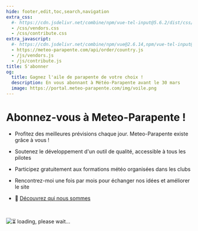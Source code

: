 ```yaml
---
hide: footer,edit,toc,search,navigation
extra_css:
  #- https://cdn.jsdelivr.net/combine/npm/vue-tel-input@5.6.2/dist/css/component.min.css,npm/vue-tel-input@5.6.2/dist/css/sprite.min.css
  - /css/vendors.css
  - /css/contribute.css
extra_javascript:
  #- https://cdn.jsdelivr.net/combine/npm/vue@2.6.14,npm/vue-tel-input@5.6.2/dist/vue-tel-input.umd.min.js,npm/vue-resource@1.5.3/dist/vue-resource.min.js
  - https://meteo-parapente.com/api/order/country.js
  - /js/vendors.js
  - /js/contribute.js
title: S'abonner
og:
  title: Gagnez l'aile de parapente de votre choix !
  description: En vous abonnant à Météo-Parapente avant le 30 mars
  image: https://portal.meteo-parapente.com/img/voile.png
---
```


# Abonnez-vous à Meteo-Parapente !</span>
 
- Profitez des meilleures prévisions chaque jour. Meteo-Parapente existe grâce à vous !
 
- Soutenez le développement d'un outil de qualité, accessible à tous les pilotes
 
- Participez gratuitement aux formations météo organisées dans les clubs
 
- Rencontrez-moi une fois par mois pour échanger nos idées et améliorer le site

- 👋 <a href="/fr/about-us/" target="_blank">Découvrez qui nous sommes</a>

<br> 

<script>
  const mp_form_locale = {
    locale: `fr`,
    default_country: `FR`,
    product_contributor_title: `Contributeur`,
    product_contributor_description: `3 € par mois <small>(12 mois)</small>`,
    product_supporter_title: `Soutien`,
    product_supporter_description: `5 € par mois <small>(12 mois)</small>`,
    product_small_text: `Un seul paiement unique de €### pour 12 mois. Pas de renouvellement automatique.`,
    header_coordinates: `À propos de vous`,
    email: `Email`,
    mobile_phone: `Téléphone portable`,
    mobile_phone_small_text: `Utilisé seulement pour envoyer votre code d'accès et le réinitialiser en cas de perte. Si vous n'avez pas de téléphone portable, contactez support@meteo-parapente.com`,
    payment_method: `Moyen de paiement`,
    payment_card: `Carte de crédit / Carte de débit`,
    payment_proceed: `Procéder au paiement ►`,
    terms_approval: `En cliquant sur "procéder au paiement", vous acceptez et consentez aux  <a href="/fr/legal/#terms" target="_blank">Conditions Générales d'Utilisation de Meteo-Parapente</a>, aux <a href="/fr/legal/#membership" target="_blank">Conditions Spécifiques d'Abonnement</a> et à la <a href="/fr/privacy/" target="_blank">politique de données personnelles</a>.`,
    error_email: `L'adresse email est invalide`,
    error_phone: `Le numéro portable est invalide`,
    error_request: `Erreur de communication avec le serveur. Vérifiez votre connexion et ressayez.`,
    need_help: `Besoin d'aide ?`,
    email_us: `Envoyez un email à  <strong>support@meteo-parapente.com</strong>`,
    payment_declined: `Votre banque a refusé le paiement. Merci de réessayer.`,
    payment_sepa: `Virement bancaire SEPA`
  };
</script>
<div id="app">
  <p v-if="!ready"><img src="/img/load.gif" class="loading" alt="⏳ loading, please wait..." /></p>
</div>